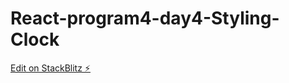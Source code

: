 # React-program4-day4-Styling-Clock

[Edit on StackBlitz ⚡️](https://stackblitz.com/edit/react-gvvuv2)
